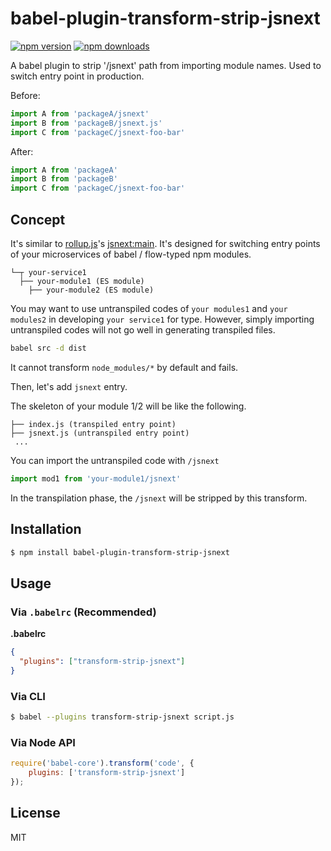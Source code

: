 # babel-plugin-transform-strip-jsnext

[![npm version](https://img.shields.io/npm/v/babel-plugin-transform-strip-jsnext.svg)](https://www.npmjs.org/package/babel-plugin-transform-strip-jsnext)
[![npm downloads](https://img.shields.io/npm/dm/babel-plugin-transform-strip-jsnext.svg)](https://www.npmjs.org/package/babel-plugin-transform-strip-jsnext)

A babel plugin to strip '/jsnext' path from importing module names.
Used to switch entry point in production.

Before:

```js
import A from 'packageA/jsnext'
import B from 'packageB/jsnext.js'
import C from 'packageC/jsnext-foo-bar'
```

After:

```js
import A from 'packageA'
import B from 'packageB'
import C from 'packageC/jsnext-foo-bar'
```

## Concept
It's similar to [rollup.js](http://rollupjs.org/)'s [jsnext:main](https://github.com/rollup/rollup/wiki/jsnext:main).
It's designed for switching entry points of your microservices of babel / flow-typed npm modules.

```text
└─┬ your-service1
  ├── your-module1 (ES module)
    ├── your-module2 (ES module)
```
You may want to use untranspiled codes of `your modules1` and `your modules2` in developing `your service1` for type.
However, simply importing untranspiled codes will not go well in generating transpiled files.

```sh
babel src -d dist
```
It cannot transform `node_modules/*` by default and fails.

Then, let's add `jsnext` entry.


The skeleton of your module 1/2 will be like the following.
```text
├── index.js (transpiled entry point)
├── jsnext.js (untranspiled entry point)
 ...
```

You can import the untranspiled code with `/jsnext`
```js
import mod1 from 'your-module1/jsnext'
```

In the transpilation phase, the `/jsnext` will be stripped by this transform.



## Installation

```sh
$ npm install babel-plugin-transform-strip-jsnext
```

## Usage

### Via `.babelrc` (Recommended)

**.babelrc**

```json
{
  "plugins": ["transform-strip-jsnext"]
}
```

### Via CLI

```sh
$ babel --plugins transform-strip-jsnext script.js
```

### Via Node API

```js
require('babel-core').transform('code', {
    plugins: ['transform-strip-jsnext']
});
```

## License

MIT

